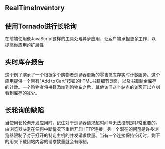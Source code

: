 ## RealTimeInventory

## 使用Tornado进行长轮询

在前端使用像JavaScript这样的工具处理异步应用，让客户端承担更多工作，以提高你应用的扩展性

## 实时库存报告

这个例子演示了一个根据多个购物者浏览器更新的零售商库存实时计数服务。这个应用提供一个带有"Add to Cart"按钮的HTML书籍细节页面，以及书籍剩余库存的计数。一个购物者将书籍添加到购物车之后，其他访问这个站点的访客可以立刻看到库存的减少。

## 长轮询的缺陷

当使用长轮询开发应用时，记住对于浏览器请求超时间隔无法控制是非常重要的。由浏览器决定在任何中断情况下重新开启HTTP连接。另一个潜在的问题是许多浏览器限制了对于打开的特定主机的并发请求数量。当有一个连接保持空闲时，剩下的用来下载网站内容的请求数量就会有限制。